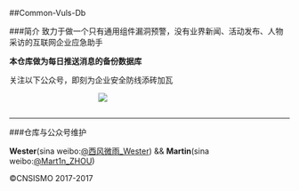 ##Common-Vuls-Db

###简介
致力于做一个只有通用组件漏洞预警，没有业界新闻、活动发布、人物采访的互联网企业应急助手

**本仓库做为每日推送消息的备份数据库**

关注以下公众号，即刻为企业安全防线添砖加瓦

<img src="https://github.com/We5ter/Common-Vuls-Db/blob/master/qrcode_for_gh_ada8f4239586_258.jpg" style="padding-left:160px;padding-bottom:15px;">

<hr>

###仓库与公众号维护

**Wester**(sina weibo:<a href="http://weibo.com/zzyme" target="_blank">@西风微雨_Wester</a>) && **Martin**(sina weibo:<a href="http://weibo.com/u/1312149403" target="_blank">@Mart1n_ZHOU</a>)

&copy;CNSISMO 2017-2017
